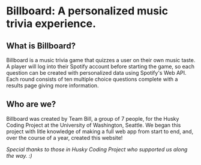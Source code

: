 # Billboard: A personalized music trivia experience.

## What is Billboard?
Billboard is a music trivia game that quizzes a user on their own music taste. A player will log into their Spotify account before starting the game, so each question can be created with personalized data using Spotify's Web API. Each round consists of ten multiple choice questions complete with a results page giving more information.

## Who are we?
Billboard was created by Team Bill, a group of 7 people, for the Husky Coding Project at the University of Washington, Seattle. We began this project with litle knowledge of making a full web app from start to end, and, over the course of a year, created this website!

*Special thanks to those in Husky Coding Project who supported us along the way. :)*
